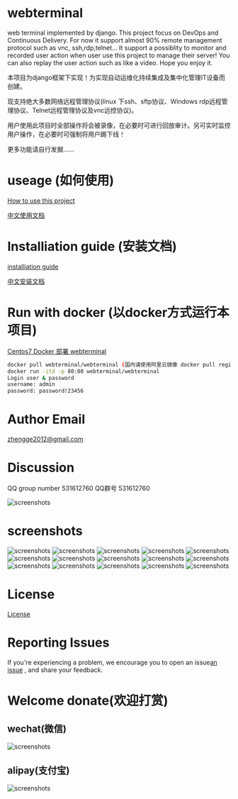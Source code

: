 # webterminal
web terminal implemented by django.
This project focus on DevOps and Continuous Delivery.
For now it support almost 90% remote management protocol such as vnc, ssh,rdp,telnet... It support a possiblity to monitor and recorded user action when user use this project to manage their server!
You can also replay the user action such as like a video.
Hope you enjoy it.

本项目为django框架下实现！为实现自动运维化持续集成及集中化管理IT设备而创建。

现支持绝大多数网络远程管理协议(linux 下ssh、sftp协议、Windows rdp远程管理协议、Telnet远程管理协议及vnc远控协议)。

用户使用此项目时全部操作将会被录像，在必要时可进行回放审计。另可实时监控用户操作，在必要时可强制将用户踢下线！

更多功能请自行发掘......
# useage (如何使用)
[How to use this project](./doc/usage_en.md)

[中文使用文档](./doc/manual_zh.md)
# Installiation guide (安装文档)
[installiation guide](./doc/install_en.md)

[中文安装文档](./doc/Centos7_install_zh.md)
# Run with docker (以docker方式运行本项目)
[Centos7 Docker 部署 webterminal](./doc/Centos7_docker_deploy_zh.md)
```sh
docker pull webterminal/webterminal (国内请使用阿里云镜像 docker pull registry.cn-hangzhou.aliyuncs.com/webterminal/webterminal)
docker run -itd -p 80:80 webterminal/webterminal
Login user & password
username: admin
password: password!23456
```
# Author Email
zhengge2012@gmail.com
# Discussion
QQ group number 531612760
QQ群号 531612760

![screenshots](./screenshots/qqgroupqr.png  "screenshots")

# screenshots
![screenshots](./screenshots/screenshots1.png  "screenshots")
![screenshots](./screenshots/screenshots2.gif  "screenshots")
![screenshots](./screenshots/screenshots3.gif  "screenshots")
![screenshots](./screenshots/screenshots4.gif  "screenshots")
![screenshots](./screenshots/screenshots2.png  "screenshots")
![screenshots](./screenshots/screenshots5.gif  "screenshots")
![screenshots](./screenshots/screenshots3.png  "screenshots")
![screenshots](./screenshots/screenshots4.png  "screenshots")
![screenshots](./screenshots/screenshots5.png  "screenshots")
![screenshots](./screenshots/screenshots6.png  "screenshots")
![screenshots](./screenshots/screenshots7.png  "screenshots")
![screenshots](./screenshots/screenshots8.png  "screenshots")
![screenshots](./screenshots/screenshots6.gif  "screenshots")
![screenshots](./screenshots/screenshots7.gif  "screenshots")
![screenshots](./screenshots/screenshots8.gif  "screenshots")

# License

[License](LICENSE) 

# Reporting Issues
If you're experiencing a problem, we encourage you to open an issue[an issue](https://github.com/jimmy201602/webterminal/issues/new) , and share your feedback.
# Welcome donate(欢迎打赏)

## wechat(微信)
![screenshots](./screenshots/wechatpay.png  "wechat")

## alipay(支付宝)
![screenshots](./screenshots/alipay.png  "alipay")